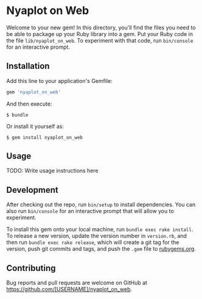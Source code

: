 # Nyaplot on Web

Welcome to your new gem! In this directory, you'll find the files you need to be able to package up your Ruby library into a gem. Put your Ruby code in the file `lib/nyaplot_on_web`. To experiment with that code, run `bin/console` for an interactive prompt.

## Installation

Add this line to your application's Gemfile:

```ruby
gem 'nyaplot_on_web'
```

And then execute:

    $ bundle

Or install it yourself as:

    $ gem install nyaplot_on_web

## Usage

TODO: Write usage instructions here

## Development

After checking out the repo, run `bin/setup` to install dependencies. You can also run `bin/console` for an interactive prompt that will allow you to experiment.

To install this gem onto your local machine, run `bundle exec rake install`. To release a new version, update the version number in `version.rb`, and then run `bundle exec rake release`, which will create a git tag for the version, push git commits and tags, and push the `.gem` file to [rubygems.org](https://rubygems.org).

## Contributing

Bug reports and pull requests are welcome on GitHub at https://github.com/[USERNAME]/nyaplot_on_web.

